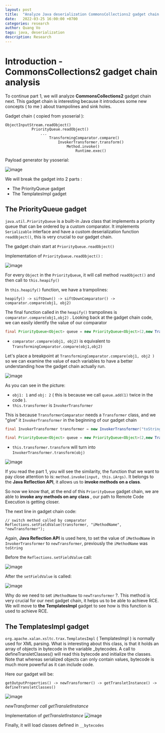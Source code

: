 ```yaml
---
layout: post
title:  "Analyze Java deserialization CommonsCollections2 gadget chain ( part 2 )"
date:   2022-03-25 16:00:00 +0700
categories: research
author: Quang Vo
tags: java, deserialization
description: Research
---
```


# Introduction - CommonsCollections2 gadget chain analysis
To continue part 1, we will analyze **CommonsCollections2** gadget chain next. This gadget chain is interesting because it introduces some new concepts ( to me ) about trampolines and sink holes. 

Gadget chain ( copied from ysoserial ):
```text
ObjectInputStream.readObject()
			PriorityQueue.readObject()
				...
					TransformingComparator.compare()
						InvokerTransformer.transform()
							Method.invoke()
								Runtime.exec()
```

Payload generator by ysoserial:

![image](https://user-images.githubusercontent.com/37280106/160421862-65e45e16-c00d-43bc-873c-4aac28f525e1.png)

We will break the gadget into 2 parts :
- The PriorityQueue gadget
- The TemplatesImpl gadget

## The PriorityQueue gadget 

`java.util.PriorityQueue` is a built-in Java class that implements a priority queue that can be ordered by a custom comparator. It implements `Serializable` interface and have a custom deserialization function `readObject()`, this is very crucial to our gadget chain. 

The gadget chain start at `PriorityQueue.readObject()` 

Implementation of `PriorityQueue.readObject()` :

![image](https://user-images.githubusercontent.com/37280106/160623598-36e8480a-e567-43da-a76e-962ac0a5ee25.png)

For every `Object` in the `PriorityQueue`, it will call method `readObject()` and then call to `this.heapify()`

In `this.heapify()` function, we have a trampolines:
```
heapify() -> siftDown() -> siftDownComparator() -> comparator.compare(obj1, obj2) 
```

The final function called in the `heapify()` trampolines is `comparator.compare(obj1,obj2)` . Looking back at the gadget chain code, we can easily identify the value of our comparator 

```java
final PriorityQueue<Object> queue = new PriorityQueue<Object>(2,new TransformingComparator(transformer));
```

- `comparator.compare(obj1, obj2)` is equivalent to `TransformingComparator.compare(obj1,obj2)` 

Let's place a breakpoint at `TransformingComparator.compare(obj1, obj2 )`  so we can examine the value of each variables to have a better understanding how the gadget chain actually run.

![image](https://user-images.githubusercontent.com/37280106/160627891-71a67437-cc62-41f1-b7d0-f7ccf1ba18d1.png)

As you can see in the picture:
- `obj1: 1` and `obj: 2` ( this is because we call `queue.add(1)` twice in the code ).
- `this.transformer` is `InvokerTransformer` 

This is because `TransformerComparator` needs a `Transformer` class, and we "give" it `InvokerTransformer` in the beginning of our gadget chain

```java
final InvokerTransformer transformer = new InvokerTransformer("toString", new Class[0], new Object[0]);

final PriorityQueue<Object> queue = new PriorityQueue<Object>(2,new TransformingComparator(transformer));
```

- `this.transformer.transform` will turn into `InvokerTransformer.transform(obj)` 

![image](https://user-images.githubusercontent.com/37280106/160632394-7834d331-8cd7-434b-b256-3a175c899709.png)

If you read the part 1, you will see the similarity, the function that we want to pay close attention to is: `method.invoke(input, this.iArgs)`. It belongs to the **Java Reflection API**, it allows us to **invoke methods on a class**.

So now we know that, at the end of this `PriorityQueue` gadget chain, we are able to **invoke any methods on any class** , our path to Remote Code Execution is getting closer.

The next line in gadget chain code:
```
// switch method called by comparator
Reflections.setFieldValue(transformer, "iMethodName", "newTransformer");
```

Again, **Java Reflection API** is used here, to set the value of `iMethodName` in `InvokerTransformer` to `newTransformer`, previously the `iMethodName` was `toString` 

Before the `Reflections.setFieldValue` call:

![image](https://user-images.githubusercontent.com/37280106/160745138-9efbc4c1-7fc7-425f-94b8-8a4628056f0f.png)

After the `setFieldValue` is called:

![image](https://user-images.githubusercontent.com/37280106/160745179-9ab52963-75e0-4691-a9cb-92bed761d7f5.png)

Why do we need to set `iMethodName` to `newTransformer` ?. This method is very crucial for our next gadget chain, it helps us to be able to achieve RCE. We will move to **the TemplatesImpl** gadget to see how is this function is used to achieve RCE.


## The TemplatesImpl gadget 

`org.apache.xalan.xsltc.trax.TemplatesImpl` ( TemplatesImpl ) is normally used for XML parsing. What is interesting about this class, is that it holds an array of objects
in bytecode in the variable _bytecodes. A call to defineTransletClasses() will read this bytecode and initialize the
classes. Note that whereas serialized objects can only contain values, bytecode is much more powerful as it can include
code.

Here our gadget will be:
```
getOutputProperties() -> newTransformer() -> getTransletInstance() -> defineTransletClasses()
```

![image](https://user-images.githubusercontent.com/37280106/160748874-06a69bac-a81b-4c4e-b685-0b87f71f7118.png)

*newTransformer call getTransletInstance*

Implementation of *getTransletInstance*
![image](https://user-images.githubusercontent.com/37280106/160748992-429fa922-1ef7-45a8-9d5f-cc6970728638.png)

Finally, it will load classes defined in `__bytecodes` 
